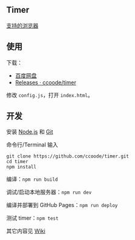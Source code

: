 Timer
---

[支持的浏览器](http://browserl.ist/?q=last+3+firefox+versions%2C+chrome+%3E+48%2C+last+2+edge+versions%2C+last+2+safari+versions)

## 使用

下载：

* [百度网盘](https://pan.baidu.com/s/1gfJniDH#list/path=%2FShared%2Ftimer&parentPath=%2FShared)
* [Releases · ccoode/timer](https://github.com/ccoode/timer/releases)

修改 `config.js`，打开 `index.html`。

## 开发

安装 [Node.js](https://nodejs.org/) 和 [Git](https://git-scm.com/)

命令行/Terminal 输入

```
git clone https://github.com/ccoode/timer.git
cd timer
npm install
```

编译：`npm run build`

调试/启动本地服务器：`npm run dev`

编译并部署到 GitHub Pages：`npm run deploy`

测试 timer：`npm test`

其它内容见 [Wiki](https://github.com/ccoode/timer/wiki)
